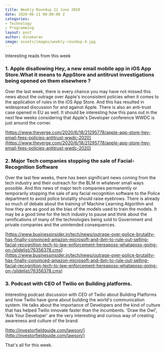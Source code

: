 ```yaml
---
title: Weekly Roundup 21 June 2020
date: 2020-06-21 00:00:00 Z
categories:
- Technology
- Programming
layout: post
author: dinakaran
image: assets/images/weekly-roundup-4.jpg
---
```


Interesting reads from this week

### 1. Apple disallowing Hey, a new email mobile app in iOS App Store.What it means to AppStore and antitrust investigations being opened on them elsewhere ? 

Over the last week, there is every chance you may have not missed this news about the outrage over Apple's inconsistent policies when it comes to the application of rules in the iOS App Store. And this has resulted in widespread discussion for and against Apple. There is also an anti-trust case opened in EU as well. It should be interesting how this pans out in the next few weeks considering that Apple's Developer conference WWDC is just around the corner.  

[https://www.theverge.com/2020/6/18/21295778/apple-app-store-hey-email-fees-policies-antitrust-wwdc-2020](https://www.theverge.com/2020/6/18/21295778/apple-app-store-hey-email-fees-policies-antitrust-wwdc-2020)


### 2. Major Tech companies stopping the sale of Facial-Recognition Software

Over the last few weeks, there has been significant news coming from the tech industry and their outreach for the BLM in whatever small ways possible. And this news of major tech companies permanently or temporarily stopping the sale of any facial recognition software to the Police department to avoid police brutality should raise eyebrows. There is already so much of debate about the training of Machine Learning Algorithm and how they are as good as the bias of the models used to train the models. It may be a good time for the tech industry to pause and think about the ramifications of many of the technologies being sold to Government and private companies and the unintended consequences. 

[https://www.businessinsider.in/tech/news/outrage-over-police-brutality-has-finally-convinced-amazon-microsoft-and-ibm-to-rule-out-selling-facial-recognition-tech-to-law-enforcement-hereaposs-whataposs-going-on-/slidelist/76356378.cms](https://www.businessinsider.in/tech/news/outrage-over-police-brutality-has-finally-convinced-amazon-microsoft-and-ibm-to-rule-out-selling-facial-recognition-tech-to-law-enforcement-hereaposs-whataposs-going-on-/slidelist/76356378.cms)


### 3. Podcast with CEO of Twilio on Building platforms.

Interesting podcast discussion with CEO of Twilio about Building Platforms and how Twilio have gone about building the world's communication system. He talks about the importance of Developers and the kind of culture that has helped Twilio innovate faster than the incumbents. 'Draw the Owl', 'Ask Your Developer' are the very interesting and curious way of creating awareness and culture of the brand. 

[http://investorfieldguide.com/lawson/](http://investorfieldguide.com/lawson/)

That's all for this week.
